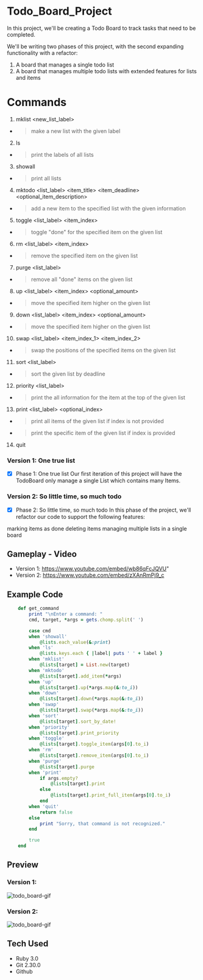 # Todo_Board_Project
In this project, we'll be creating a Todo Board to track tasks that need to be completed.

We'll be writing two phases of this project, with the second expanding functionality with a refactor:

1. A board that manages a single todo list
2. A board that manages multiple todo lists with extended features for lists and items

# Commands
1. mklist <new_list_label>
- > make a new list with the given label
2. ls
- > print the labels of all lists
3. showall
- > print all lists
4. mktodo <list_label> <item_title> <item_deadline> <optional_item_description>
- > add a new item to the specified list with the given information
5. toggle <list_label> <item_index>
- > toggle "done" for the specified item on the given list
6. rm <list_label> <item_index>
- > remove the specified item on the given list
7. purge <list_label>
- > remove all "done" items on the given list
8. up <list_label> <item_index> <optional_amount>
- > move the specified item higher on the given list
9. down <list_label> <item_index> <optional_amount>
- > move the specified item higher on the given list
10. swap <list_label> <item_index_1> <item_index_2>
- > swap the positions of the specified items on the given list
11. sort <list_label>
- > sort the given list by deadline
12. priority <list_label>
- > print the all information for the item at the top of the given list
13. print <list_label> <optional_index>
- > print all items of the given list if index is not provided
- >print the specific item of the given list if index is provided
14. quit

### Version 1: One true list
- [x] Phase 1: One true list 
Our first iteration of this project will have the TodoBoard only manage a single List which contains many Items.

### Version 2: So little time, so much todo
- [x] Phase 2: So little time, so much todo
In this phase of the project, we'll refactor our code to support the following features:

marking items as done
deleting items
managing multiple lists in a single board

## Gameplay - Video
- Version 1: https://www.youtube.com/embed/wb86qFcJQVU"
- Version 2: https://www.youtube.com/embed/zXAnRmPj9_c

## Example Code
```Ruby
    def get_command
        print "\nEnter a command: "
        cmd, target, *args = gets.chomp.split(' ')

        case cmd
        when 'showall'
            @lists.each_value(&:print)
        when 'ls'
            @lists.keys.each { |label| puts ' ' + label }
        when 'mklist'
            @lists[target] = List.new(target)
        when 'mktodo'
            @lists[target].add_item(*args)
        when 'up'
            @lists[target].up(*args.map(&:to_i))
        when 'down'
            @lists[target].down(*args.map(&:to_i))
        when 'swap'
            @lists[target].swap(*args.map(&:to_i))
        when 'sort'
            @lists[target].sort_by_date!
        when 'priority'
            @lists[target].print_priority
        when 'toggle'
            @lists[target].toggle_item(args[0].to_i)
        when 'rm'
            @lists[target].remove_item(args[0].to_i)
        when 'purge'
            @lists[target].purge
        when 'print'
            if args.empty?
                @lists[target].print
            else
                @lists[target].print_full_item(args[0].to_i)
            end
        when 'quit'
            return false
        else
            print "Sorry, that command is not recognized."
        end

        true
    end
```
## Preview
### Version 1: 
![todo_board-gif](https://media.giphy.com/media/7CmCi8kmhoWLVEytzs/giphy.gif)
### Version 2:
![todo_board-gif](https://media.giphy.com/media/gevEVgDW7grWMS8gQ8/giphy.gif)

## Tech Used
- Ruby 3.0
- Git 2.30.0
- Github